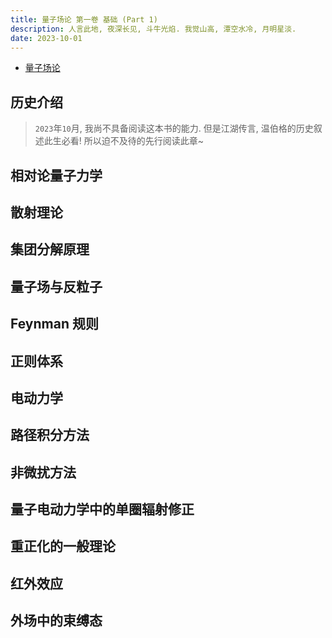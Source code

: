 ```yaml
---
title: 量子场论 第一卷 基础 (Part 1)
description: 人言此地, 夜深长见, 斗牛光焰. 我觉山高, 潭空水冷, 月明星淡.
date: 2023-10-01
---
```


- [量子场论](https://book.douban.com/subject/35493043/)

## 历史介绍

> `2023`年`10`月, 我尚不具备阅读这本书的能力.
> 但是江湖传言, 温伯格的历史叙述此生必看!
> 所以迫不及待的先行阅读此章~

## 相对论量子力学

## 散射理论

## 集团分解原理

## 量子场与反粒子

## Feynman 规则

## 正则体系

## 电动力学

## 路径积分方法

## 非微扰方法

## 量子电动力学中的单圈辐射修正

## 重正化的一般理论

## 红外效应

## 外场中的束缚态
